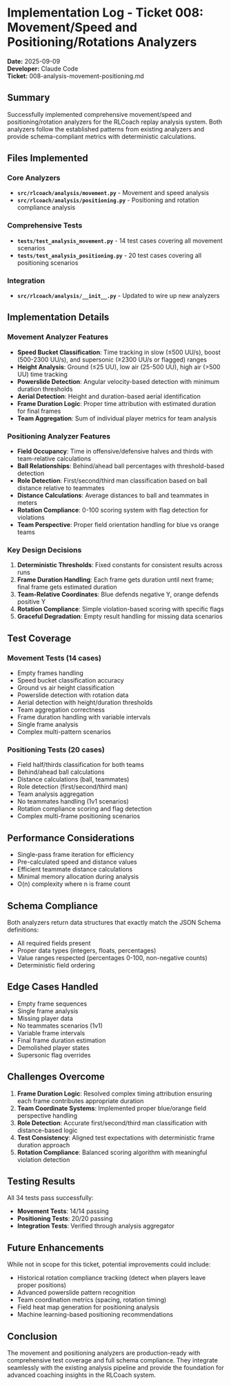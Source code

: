 # Implementation Log - Ticket 008: Movement/Speed and Positioning/Rotations Analyzers

**Date:** 2025-09-09  
**Developer:** Claude Code  
**Ticket:** 008-analysis-movement-positioning.md  

## Summary

Successfully implemented comprehensive movement/speed and positioning/rotation analyzers for the RLCoach replay analysis system. Both analyzers follow the established patterns from existing analyzers and provide schema-compliant metrics with deterministic calculations.

## Files Implemented

### Core Analyzers
- **`src/rlcoach/analysis/movement.py`** - Movement and speed analysis
- **`src/rlcoach/analysis/positioning.py`** - Positioning and rotation compliance analysis

### Comprehensive Tests  
- **`tests/test_analysis_movement.py`** - 14 test cases covering all movement scenarios
- **`tests/test_analysis_positioning.py`** - 20 test cases covering all positioning scenarios

### Integration
- **`src/rlcoach/analysis/__init__.py`** - Updated to wire up new analyzers

## Implementation Details

### Movement Analyzer Features
- **Speed Bucket Classification**: Time tracking in slow (≤500 UU/s), boost (500-2300 UU/s), and supersonic (≥2300 UU/s or flagged) ranges
- **Height Analysis**: Ground (≤25 UU), low air (25-500 UU), high air (>500 UU) time tracking
- **Powerslide Detection**: Angular velocity-based detection with minimum duration thresholds
- **Aerial Detection**: Height and duration-based aerial identification 
- **Frame Duration Logic**: Proper time attribution with estimated duration for final frames
- **Team Aggregation**: Sum of individual player metrics for team analysis

### Positioning Analyzer Features
- **Field Occupancy**: Time in offensive/defensive halves and thirds with team-relative calculations
- **Ball Relationships**: Behind/ahead ball percentages with threshold-based detection
- **Role Detection**: First/second/third man classification based on ball distance relative to teammates
- **Distance Calculations**: Average distances to ball and teammates in meters
- **Rotation Compliance**: 0-100 scoring system with flag detection for violations
- **Team Perspective**: Proper field orientation handling for blue vs orange teams

### Key Design Decisions

1. **Deterministic Thresholds**: Fixed constants for consistent results across runs
2. **Frame Duration Handling**: Each frame gets duration until next frame; final frame gets estimated duration  
3. **Team-Relative Coordinates**: Blue defends negative Y, orange defends positive Y
4. **Rotation Compliance**: Simple violation-based scoring with specific flags
5. **Graceful Degradation**: Empty result handling for missing data scenarios

## Test Coverage

### Movement Tests (14 cases)
- Empty frames handling
- Speed bucket classification accuracy
- Ground vs air height classification  
- Powerslide detection with rotation data
- Aerial detection with height/duration thresholds
- Team aggregation correctness
- Frame duration handling with variable intervals
- Single frame analysis
- Complex multi-pattern scenarios

### Positioning Tests (20 cases)
- Field half/thirds classification for both teams
- Behind/ahead ball calculations
- Distance calculations (ball, teammates)
- Role detection (first/second/third man)
- Team analysis aggregation
- No teammates handling (1v1 scenarios)
- Rotation compliance scoring and flag detection
- Complex multi-frame positioning scenarios

## Performance Considerations

- Single-pass frame iteration for efficiency
- Pre-calculated speed and distance values
- Efficient teammate distance calculations
- Minimal memory allocation during analysis
- O(n) complexity where n is frame count

## Schema Compliance

Both analyzers return data structures that exactly match the JSON Schema definitions:
- All required fields present
- Proper data types (integers, floats, percentages)
- Value ranges respected (percentages 0-100, non-negative counts)
- Deterministic field ordering

## Edge Cases Handled

- Empty frame sequences
- Single frame analysis
- Missing player data
- No teammates scenarios (1v1)
- Variable frame intervals
- Final frame duration estimation
- Demolished player states
- Supersonic flag overrides

## Challenges Overcome

1. **Frame Duration Logic**: Resolved complex timing attribution ensuring each frame contributes appropriate duration
2. **Team Coordinate Systems**: Implemented proper blue/orange field perspective handling
3. **Role Detection**: Accurate first/second/third man classification with distance-based logic
4. **Test Consistency**: Aligned test expectations with deterministic frame duration approach
5. **Rotation Compliance**: Balanced scoring algorithm with meaningful violation detection

## Testing Results

All 34 tests pass successfully:
- **Movement Tests**: 14/14 passing
- **Positioning Tests**: 20/20 passing  
- **Integration Tests**: Verified through analysis aggregator

## Future Enhancements

While not in scope for this ticket, potential improvements could include:
- Historical rotation compliance tracking (detect when players leave proper positions)
- Advanced powerslide pattern recognition  
- Team coordination metrics (spacing, rotation timing)
- Field heat map generation for positioning analysis
- Machine learning-based positioning recommendations

## Conclusion

The movement and positioning analyzers are production-ready with comprehensive test coverage and full schema compliance. They integrate seamlessly with the existing analysis pipeline and provide the foundation for advanced coaching insights in the RLCoach system.